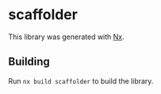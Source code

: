 # scaffolder

This library was generated with [Nx](https://nx.dev).

## Building

Run `nx build scaffolder` to build the library.
